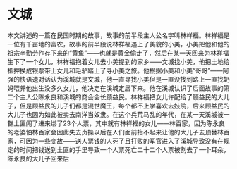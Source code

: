 # 文城 #

本文讲述的一篇在民国时期的故事，故事的前半段主人公名字叫林祥福。林祥福是一位有千亩地的富农，故事的前半段说林祥福遇上了美貌的小美，小美把他和他的祖宗辛勤劳作存下来的“黄鱼”——也就是黄金偷走了，然后在某一天回来为林祥福生下了一个女儿，林祥福抱着女儿去小美提到的家乡——文城找小美，他把土地给抵押换成银票带上女儿和毛驴踏上了寻小美之旅。他根据小美和小美“哥哥”——阿强的快语速对话认为溪城就是文城，他一直寻找小美但是一直没找到路上一直找奶妈喂养他出生没多久女儿，他决定在溪城定居下来。他在溪城认识了后面故事的第二个主人公陈永良和溪城的商会会长顾益民。林祥福把女儿许配给了顾益民的大儿子，但是顾益民的儿子们都是混世魔王，每个都不上学喜欢去妓院，后来顾益民的大儿子也因为如此被卖去南洋当奴隶。在这个兵荒马乱的年代，在某一天溪城被一群土匪闯了进来绑了23个人票，其中就有林祥福的女儿——林百家，因为陈永良的老婆怕林百家会因此失去贞操以后在人们面前抬不起来让他的大儿子去顶替林百家，可因为一些变故——送人票钱的人死了且打败的军官进入了溪城导致没有在规定的时间把钱送到土匪的手里导致一个人票死亡二十二个人票被割去了一个耳朵，陈永良的大儿子回来后